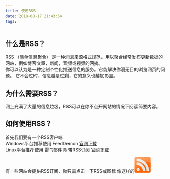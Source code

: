 ```yaml
---
title: 使用RSS
date: 2018-08-17 21:43:54
tags:
---
```


## 什么是RSS？
<addr title="Really Simple Syndication">RSS</addr> （简单信息聚合） 是一种消息来源格式规范，用以聚合经常发布更新数据的网站，例如博客文章，新闻，音频或视频的网摘。  
你可以认为是一种定制个性化推送信息的服务。它能解决你漫无目的浏览网页的问题。
它不会过时，信息越是过剩，它的意义也越加彰显。  
<!-- more -->
## 为什么需要RSS？
网上充满了大量的信息垃圾，RSS可以在你不点开网站的情况下阅读简要内容。  
## 如何使用RSS？
首先我们要有一个RSS客户端  
Windows平台推荐使用 FeedDemon [官网下载](http://www.feeddemon.com/)  
Linux平台推荐使用 雷鸟邮件 附带RSS订阅 [官网下载](https://www.thunderbird.net/)  

有一些网站会提供RSS订阅，你只需点击一下RSS或图标 像这样的<img src="/images/rssico.jpg" width="50px" style="margin: 0;">
